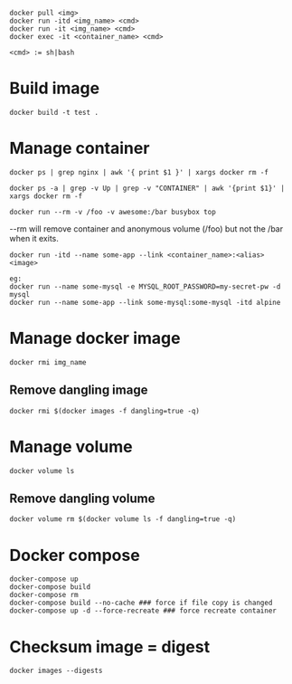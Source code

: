 ```
docker pull <img>
docker run -itd <img_name> <cmd>
docker run -it <img_name> <cmd>
docker exec -it <container_name> <cmd>

<cmd> := sh|bash
```

# Build image
```
docker build -t test .
```

# Manage container
```
docker ps | grep nginx | awk '{ print $1 }' | xargs docker rm -f
```
```
docker ps -a | grep -v Up | grep -v "CONTAINER" | awk '{print $1}' | xargs docker rm -f
```
```
docker run --rm -v /foo -v awesome:/bar busybox top
```
--rm will remove container and anonymous volume (/foo) but not the /bar when it exits.

```
docker run -itd --name some-app --link <container_name>:<alias> <image>

eg:
docker run --name some-mysql -e MYSQL_ROOT_PASSWORD=my-secret-pw -d mysql
docker run --name some-app --link some-mysql:some-mysql -itd alpine
```

# Manage docker image
```
docker rmi img_name
```
## Remove dangling image
```
docker rmi $(docker images -f dangling=true -q)
```

# Manage volume
```
docker volume ls
```
## Remove dangling volume
```
docker volume rm $(docker volume ls -f dangling=true -q)
```

# Docker compose
```
docker-compose up
docker-compose build
docker-compose rm
docker-compose build --no-cache ### force if file copy is changed
docker-compose up -d --force-recreate ### force recreate container
```

# Checksum image = digest
```
docker images --digests
```
